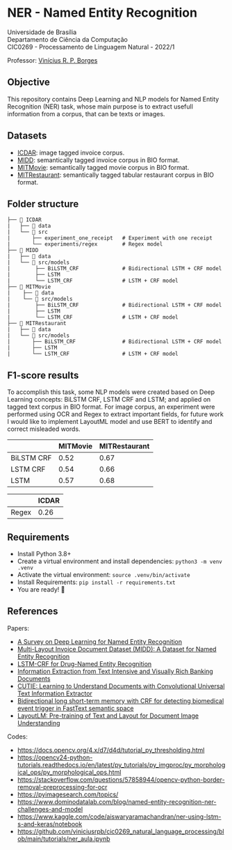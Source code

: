 # NER - Named Entity Recognition

Universidade de Brasília  
Departamento de Ciência da Computação  
CIC0269 - Processamento de Linguagem Natural - 2022/1

Professor: [Vinícius R. P. Borges](https://github.com/viniciusrpb)

## Objective

This repository contains Deep Learning and NLP models for Named Entity Recognition (NER) task, whose main purpose is to extract usefull information from a corpus, that can be texts or images.

## Datasets

- [ICDAR](https://rrc.cvc.uab.es/?ch=13&com=tasks): image tagged invoice corpus.
- [MIDD](https://www.mdpi.com/2306-5729/6/7/78): semantically tagged invoice corpus in BIO format.
- [MITMovie](https://groups.csail.mit.edu/sls/downloads/movie/): semantically tagged movie corpus in BIO format.
- [MITRestaurant](https://groups.csail.mit.edu/sls/downloads/restaurant/): semantically tagged tabular restaurant corpus in BIO format.

## Folder structure

```
├── 📁 ICDAR
|   ├── 📁 data
|   └── 📁 src
|       ├── experiment_one_receipt   # Experiment with one receipt
|       └── experiments/regex        # Regex model
├── 📁 MIDD
|   ├── 📁 data
|   └── 📁 src/models
|        ├── BiLSTM_CRF              # Bidirectional LSTM + CRF model
|        ├── LSTM
|        └── LSTM_CRF                # LSTM + CRF model
├── 📁 MITMovie
|    ├── 📁 data
|    └── 📁 src/models
|        ├── BiLSTM_CRF              # Bidirectional LSTM + CRF model
|        ├── LSTM
|        └── LSTM_CRF                # LSTM + CRF model
├── 📁 MITRestaurant
|   ├── 📁 data
|   └── 📁 src/models
|       ├── BiLSTM_CRF               # Bidirectional LSTM + CRF model
|       ├── LSTM
|       └── LSTM_CRF                 # LSTM + CRF model
```

## F1-score results

To accomplish this task, some NLP models were created based on Deep Learning concepts: BiLSTM CRF, LSTM CRF and LSTM; and applied on tagged text corpus in BIO format. For image corpus, an experiment were performed using OCR and Regex to extract important fields, for future work I would like to implement LayoutML model and use BERT to identify and correct misleaded words.

<!-- |            | MIDD (Layout 1) | MIDD (Layout 2) | MIDD (Layout 3) | MIDD (Layout 4) | MITMovie | MITRestaurant |
| ---------- | --------------- | --------------- | --------------- | --------------- | -------- | ------------- |
| BiLSTM CRF | X.XX%           | X.XX%           | X.XX%           | X.XX%           | 0.52     | 0.67          |
| LSTM CRF   | X.XX%           | X.XX%           | X.XX%           | X.XX%           | 0.54     | 0.66          |
| LSTM       | X.XX%           | X.XX%           | X.XX%           | X.XX%           | 0.57     | 0.68          | -->

|            | MITMovie | MITRestaurant |
| ---------- | -------- | ------------- |
| BiLSTM CRF | 0.52     | 0.67          |
| LSTM CRF   | 0.54     | 0.66          |
| LSTM       | 0.57     | 0.68          |

|       | ICDAR |
| ----- | ----- |
| Regex | 0.26  |

## Requirements

- Install Python 3.8+
- Create a virtual environment and install dependencies: `python3 -m venv .venv`
- Activate the virtual environment: `source .venv/bin/activate`
- Install Requirements: `pip install -r requirements.txt`
- You are ready! :partying_face:

## References

Papers:

- [A Survey on Deep Learning for Named Entity Recognition](https://arxiv.org/abs/1812.09449)
- [Multi-Layout Invoice Document Dataset (MIDD): A Dataset for Named Entity Recognition](https://www.mdpi.com/2306-5729/6/7/78)
- [LSTM-CRF for Drug-Named Entity Recognition](https://www.mdpi.com/1099-4300/19/6/283)
- [Information Extraction from Text Intensive and Visually Rich Banking Documents](https://www.sciencedirect.com/science/article/abs/pii/S0306457320308566)
- [CUTIE: Learning to Understand Documents with Convolutional Universal Text Information Extractor](https://arxiv.org/abs/1903.12363)
- [Bidirectional long short-term memory with CRF for detecting biomedical event trigger in FastText semantic space](https://bmcbioinformatics.biomedcentral.com/articles/10.1186/s12859-018-2543-1)
- [LayoutLM: Pre-training of Text and Layout for Document Image Understanding](https://arxiv.org/abs/1912.13318)

Codes:

- https://docs.opencv.org/4.x/d7/d4d/tutorial_py_thresholding.html
- https://opencv24-python-tutorials.readthedocs.io/en/latest/py_tutorials/py_imgproc/py_morphological_ops/py_morphological_ops.html
- https://stackoverflow.com/questions/57858944/opencv-python-border-removal-preprocessing-for-ocr
- https://pyimagesearch.com/topics/
- https://www.dominodatalab.com/blog/named-entity-recognition-ner-challenges-and-model
- https://www.kaggle.com/code/aiswaryaramachandran/ner-using-lstm-s-and-keras/notebook
- https://github.com/viniciusrpb/cic0269_natural_language_processing/blob/main/tutorials/ner_aula.ipynb
